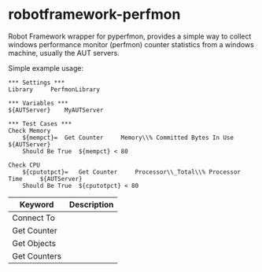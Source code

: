# robotframework-perfmon

Robot Framework wrapper for pyperfmon, provides a simple way to collect windows performance monitor (perfmon) counter statistics from a windows machine, usually the AUT servers.

Simple example usage:
```robotframework
*** Settings ***
Library		PerfmonLibrary

*** Variables ***
${AUTServer} 	MyAUTServer

*** Test Cases ***
Check Memory
	${mempct}= 	Get Counter 	Memory\\% Committed Bytes In Use 	${AUTServer}
	Should Be True 	${mempct} < 80

Check CPU
	${cputotpct}= 	Get Counter 	Processor\\_Total\\% Processor Time 	${AUTServer}
	Should Be True 	${cputotpct} < 80

```

|Keyword|Description|
|---|---|
| Connect To ||
| Get Counter ||
| Get Objects ||
| Get Counters ||
